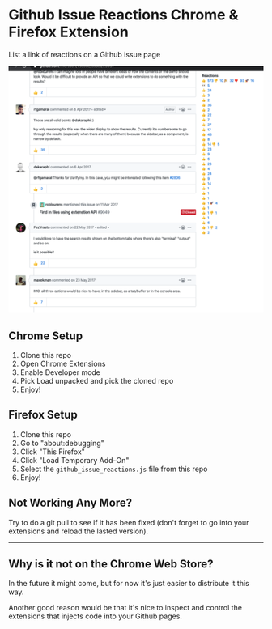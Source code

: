 # Github Issue Reactions Chrome & Firefox Extension
List a link of reactions on a Github issue page

![Example screenshot](example.png)

## Chrome Setup

1. Clone this repo
2. Open Chrome Extensions
3. Enable Developer mode
4. Pick Load unpacked and pick the cloned repo
6. Enjoy!


## Firefox Setup

1. Clone this repo
2. Go to "about:debugging"
3. Click "This Firefox"
4. Click "Load Temporary Add-On"
5. Select the `github_issue_reactions.js` file from this repo
6. Enjoy!

## Not Working Any More?

Try to do a git pull to see if it has been fixed (don't forget to go into your extensions and reload the lasted version).

---

## Why is it not on the Chrome Web Store?

In the future it might come, but for now it's just easier to distribute it this way.

Another good reason would be that it's nice to inspect and control the extensions that injects code into your Github pages. 
